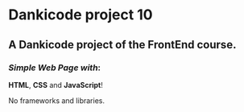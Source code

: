 # Dankicode project 10

## A **Dankicode** project of the **FrontEnd** course.

### _Simple Web Page with_:
**HTML**, **CSS** and **JavaScript**!

No frameworks and libraries.
